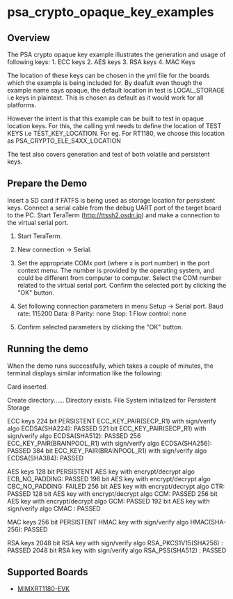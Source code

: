 # psa_crypto_opaque_key_examples

## Overview

The PSA crypto opaque key example illustrates the generation and usage of following keys:
    1. ECC keys
    2. AES keys
    3. RSA keys
    4. MAC Keys

The location of these keys can be chosen in the yml file for the boards
which the example is being included for. By deafult even though the
example name says opaque, the default location in test is LOCAL_STORAGE i.e
keys in plaintext. This is chosen as default as it would work for all platforms.

However the intent is that this example can be built to test in opaque location keys. For this,
the calling yml needs to define the location of TEST KEYS i.e TEST_KEY_LOCATION.
For eg. For RT1180, we choose this location as PSA_CRYPTO_ELE_S4XX_LOCATION

The test also covers generation and test of both volatile and persistent keys.

## Prepare the Demo

Insert a SD card if FATFS is being used as storage location for persistent keys.
Connect a serial cable from the debug UART port of the target board to the PC. Start TeraTerm (http://ttssh2.osdn.jp)
and make a connection to the virtual serial port.

1. Start TeraTerm.

2. New connection -> Serial.

3. Set the appropriate COMx port (where x is port number) in the port context menu. The number is provided by the operating
   system, and could be different from computer to computer. Select the COM number related to the virtual
   serial port. Confirm the selected port by clicking the "OK" button.

4. Set following connection parameters in menu Setup -> Serial port.
        Baud rate:    115200
        Data:         8
        Parity:       none
        Stop:         1
        Flow control: none

5.  Confirm selected parameters by clicking the "OK" button.

## Running the demo

When the demo runs successfully, which takes a couple of minutes, the terminal displays similar information like the following:

Card inserted.

Create directory......
Directory exists.
File System initialized for Persistent Storage

ECC keys
224 bit PERSISTENT ECC_KEY_PAIR(SECP_R1) with sign/verify algo ECDSA(SHA224): PASSED
521 bit ECC_KEY_PAIR(SECP_R1) with sign/verify algo ECDSA(SHA512): PASSED
256 ECC_KEY_PAIR(BRAINPOOL_R1) with sign/verify algo ECDSA(SHA256): PASSED
384 bit ECC_KEY_PAIR(BRAINPOOL_R1) with sign/verify algo ECDSA(SHA384): PASSED

AES keys 
128 bit PERSISTENT AES key with encrypt/decrypt algo ECB_NO_PADDING: PASSED
196 bit AES key with encrypt/decrypt algo CBC_NO_PADDING: FAILED
256 bit AES key with encrypt/decrypt algo CTR: PASSED
128 bit AES key with encrypt/decrypt algo CCM: PASSED
256 bit AES key with encrypt/decrypt algo GCM: PASSED
192 bit AES key with sign/verify algo CMAC : PASSED

MAC keys 
256 bit PERSISTENT HMAC key with sign/verify algo HMAC(SHA-256): PASSED

RSA keys 
2048 bit RSA key with sign/verify algo RSA_PKCS1V15(SHA256) : PASSED
2048 bit RSA key with sign/verify algo RSA_PSS(SHA512) : PASSED

## Supported Boards
- [MIMXRT1180-EVK](../../_boards/evkmimxrt1180/mbedtls3x_examples/psa_crypto_opaque_key_examples/example_board_readme.md)
